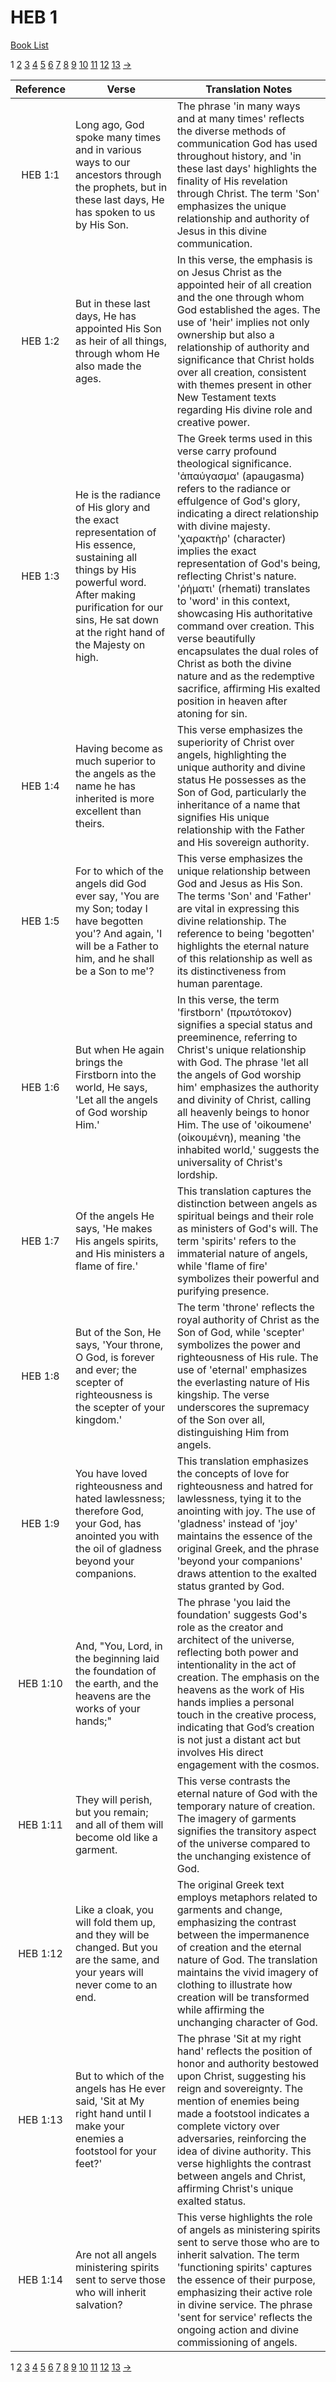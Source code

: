 # HEB 1
[Book List](../README.md)

1 [2](./chapter_2.md) [3](./chapter_3.md) [4](./chapter_4.md) [5](./chapter_5.md) [6](./chapter_6.md) [7](./chapter_7.md) [8](./chapter_8.md) [9](./chapter_9.md) [10](./chapter_10.md) [11](./chapter_11.md) [12](./chapter_12.md) [13](./chapter_13.md) [->](./chapter_2.md)

| Reference | Verse | Translation Notes |
|:---------:|-------|-------------------|
|HEB 1:1|Long ago, God spoke many times and in various ways to our ancestors through the prophets, but in these last days, He has spoken to us by His Son.|The phrase 'in many ways and at many times' reflects the diverse methods of communication God has used throughout history, and 'in these last days' highlights the finality of His revelation through Christ. The term 'Son' emphasizes the unique relationship and authority of Jesus in this divine communication.|
|HEB 1:2|But in these last days, He has appointed His Son as heir of all things, through whom He also made the ages.|In this verse, the emphasis is on Jesus Christ as the appointed heir of all creation and the one through whom God established the ages. The use of 'heir' implies not only ownership but also a relationship of authority and significance that Christ holds over all creation, consistent with themes present in other New Testament texts regarding His divine role and creative power.|
|HEB 1:3|He is the radiance of His glory and the exact representation of His essence, sustaining all things by His powerful word. After making purification for our sins, He sat down at the right hand of the Majesty on high.|The Greek terms used in this verse carry profound theological significance. 'ἀπαύγασμα' (apaugasma) refers to the radiance or effulgence of God's glory, indicating a direct relationship with divine majesty. 'χαρακτὴρ' (character) implies the exact representation of God's being, reflecting Christ's nature. 'ῥήματι' (rhemati) translates to 'word' in this context, showcasing His authoritative command over creation. This verse beautifully encapsulates the dual roles of Christ as both the divine nature and as the redemptive sacrifice, affirming His exalted position in heaven after atoning for sin.|
|HEB 1:4|Having become as much superior to the angels as the name he has inherited is more excellent than theirs.|This verse emphasizes the superiority of Christ over angels, highlighting the unique authority and divine status He possesses as the Son of God, particularly the inheritance of a name that signifies His unique relationship with the Father and His sovereign authority.|
|HEB 1:5|For to which of the angels did God ever say, 'You are my Son; today I have begotten you'? And again, 'I will be a Father to him, and he shall be a Son to me'?|This verse emphasizes the unique relationship between God and Jesus as His Son. The terms 'Son' and 'Father' are vital in expressing this divine relationship. The reference to being 'begotten' highlights the eternal nature of this relationship as well as its distinctiveness from human parentage.|
|HEB 1:6|But when He again brings the Firstborn into the world, He says, 'Let all the angels of God worship Him.'|In this verse, the term 'firstborn' (πρωτότοκον) signifies a special status and preeminence, referring to Christ's unique relationship with God. The phrase 'let all the angels of God worship him' emphasizes the authority and divinity of Christ, calling all heavenly beings to honor Him. The use of 'oikoumene' (οἰκουμένη), meaning 'the inhabited world,' suggests the universality of Christ's lordship.|
|HEB 1:7|Of the angels He says, 'He makes His angels spirits, and His ministers a flame of fire.'|This translation captures the distinction between angels as spiritual beings and their role as ministers of God's will. The term 'spirits' refers to the immaterial nature of angels, while 'flame of fire' symbolizes their powerful and purifying presence.|
|HEB 1:8|But of the Son, He says, 'Your throne, O God, is forever and ever; the scepter of righteousness is the scepter of your kingdom.'|The term 'throne' reflects the royal authority of Christ as the Son of God, while 'scepter' symbolizes the power and righteousness of His rule. The use of 'eternal' emphasizes the everlasting nature of His kingship. The verse underscores the supremacy of the Son over all, distinguishing Him from angels.|
|HEB 1:9|You have loved righteousness and hated lawlessness; therefore God, your God, has anointed you with the oil of gladness beyond your companions.|This translation emphasizes the concepts of love for righteousness and hatred for lawlessness, tying it to the anointing with joy. The use of 'gladness' instead of 'joy' maintains the essence of the original Greek, and the phrase 'beyond your companions' draws attention to the exalted status granted by God.|
|HEB 1:10|And, "You, Lord, in the beginning laid the foundation of the earth, and the heavens are the works of your hands;"|The phrase 'you laid the foundation' suggests God's role as the creator and architect of the universe, reflecting both power and intentionality in the act of creation. The emphasis on the heavens as the work of His hands implies a personal touch in the creative process, indicating that God’s creation is not just a distant act but involves His direct engagement with the cosmos.|
|HEB 1:11|They will perish, but you remain; and all of them will become old like a garment.|This verse contrasts the eternal nature of God with the temporary nature of creation. The imagery of garments signifies the transitory aspect of the universe compared to the unchanging existence of God.|
|HEB 1:12|Like a cloak, you will fold them up, and they will be changed. But you are the same, and your years will never come to an end.|The original Greek text employs metaphors related to garments and change, emphasizing the contrast between the impermanence of creation and the eternal nature of God. The translation maintains the vivid imagery of clothing to illustrate how creation will be transformed while affirming the unchanging character of God.|
|HEB 1:13|But to which of the angels has He ever said, 'Sit at My right hand until I make your enemies a footstool for your feet?'|The phrase 'Sit at my right hand' reflects the position of honor and authority bestowed upon Christ, suggesting his reign and sovereignty. The mention of enemies being made a footstool indicates a complete victory over adversaries, reinforcing the idea of divine authority. This verse highlights the contrast between angels and Christ, affirming Christ's unique exalted status.|
|HEB 1:14|Are not all angels ministering spirits sent to serve those who will inherit salvation?|This verse highlights the role of angels as ministering spirits sent to serve those who are to inherit salvation. The term 'functioning spirits' captures the essence of their purpose, emphasizing their active role in divine service. The phrase 'sent for service' reflects the ongoing action and divine commissioning of angels.|


1 [2](./chapter_2.md) [3](./chapter_3.md) [4](./chapter_4.md) [5](./chapter_5.md) [6](./chapter_6.md) [7](./chapter_7.md) [8](./chapter_8.md) [9](./chapter_9.md) [10](./chapter_10.md) [11](./chapter_11.md) [12](./chapter_12.md) [13](./chapter_13.md) [->](./chapter_2.md)